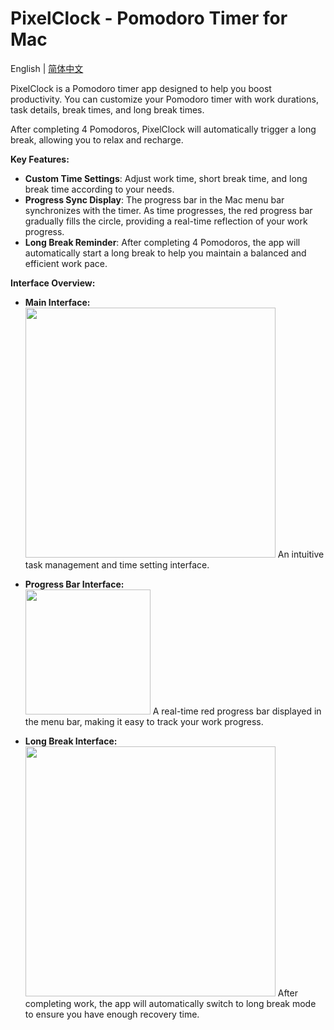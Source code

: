 # PixelClock - Pomodoro Timer for Mac

English | [简体中文](README-CN.md)


PixelClock is a Pomodoro timer app designed to help you boost productivity. You can customize your Pomodoro timer with work durations, task details, break times, and long break times.

After completing 4 Pomodoros, PixelClock will automatically trigger a long break, allowing you to relax and recharge.

**Key Features:**

- **Custom Time Settings**: Adjust work time, short break time, and long break time according to your needs.
- **Progress Sync Display**: The progress bar in the Mac menu bar synchronizes with the timer. As time progresses, the red progress bar gradually fills the circle, providing a real-time reflection of your work progress.
- **Long Break Reminder**: After completing 4 Pomodoros, the app will automatically start a long break to help you maintain a balanced and efficient work pace.

**Interface Overview:**

- **Main Interface:**  
  <img src="https://github.com/user-attachments/assets/a839c67e-c735-4f06-b87a-7d231acbf215" width="auto" height="400px"/>
  An intuitive task management and time setting interface.

- **Progress Bar Interface:**  
  <img src="https://github.com/user-attachments/assets/7b283f20-4e1a-4f61-9720-f7d525b1f7ac" width="200px" height="auto"/>
  A real-time red progress bar displayed in the menu bar, making it easy to track your work progress.

- **Long Break Interface:**  
  <img src="https://github.com/user-attachments/assets/0abbb3f0-ad56-4d94-89dc-71f973921e27" width="auto" height="400px"/>
  After completing work, the app will automatically switch to long break mode to ensure you have enough recovery time.


